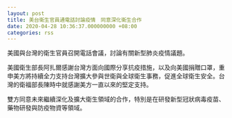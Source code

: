 ```yaml
---
layout: post
title: 美台衛生官員通電話討論疫情　同意深化衛生合作
date: 2020-04-28 10:36:37.000000000 +08:00
categories: rss
---
```


美國與台灣的衛生官員召開電話會議，討論有關新型肺炎疫情議題。

美國衛生部長阿扎爾感謝台灣方面向國際分享抗疫措施，以及向美國捐贈口罩，重申美方將持續全力支持台灣擴大參與世衛與全球衛生事務，促進全球衛生安全。台灣的衛福部長陳時中就感謝美方一直以來的堅定支持。

雙方同意未來繼續深化及擴大衛生領域的合作，特別是在研發新型冠狀病毒疫苗、藥物研發與防疫物資等領域。
